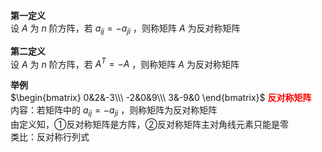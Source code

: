 **第一定义**  
设 $A$ 为 $n$ 阶方阵，若 $a_{ij}=-a_{ji}$ ，则称矩阵 $A$ 为反对称矩阵  
  
**第二定义**  
设 $A$ 为 $n$ 阶方阵，若 $A^T=-A$ ，则称矩阵 $A$ 为反对称矩阵  
  
**举例**  
$\begin{bmatrix}  
0&2&-3\\\  
-2&0&9\\\  
3&-9&0  
\end{bmatrix}$ <font color=red>**反对称矩阵**</font>  
内容：若矩阵中的 $a_{ij}=-a_{ji}$ ，则称矩阵为反对称矩阵  
由定义知，①反对称矩阵是方阵，②反对称矩阵主对角线元素只能是零  
类比：反对称行列式  
